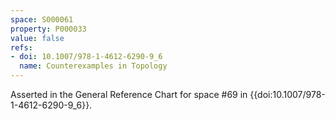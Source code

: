 ```yaml
---
space: S000061
property: P000033
value: false
refs:
- doi: 10.1007/978-1-4612-6290-9_6
  name: Counterexamples in Topology
---
```


Asserted in the General Reference Chart for space #69 in
{{doi:10.1007/978-1-4612-6290-9_6}}.
